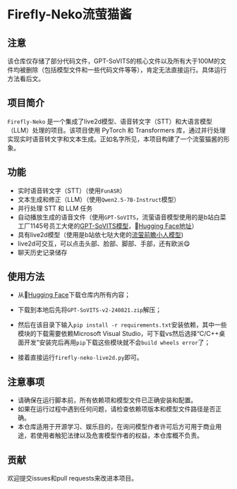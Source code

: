 # Firefly-Neko流萤猫酱

## 注意

该仓库仅存储了部分代码文件，GPT-SoVITS的核心文件以及所有大于100M的文件均被删除（包括模型文件和一些代码文件等等），肯定无法直接运行。具体运行方法看后文。

## 项目简介

`Firefly-Neko` 是一个集成了live2d模型、语音转文字（STT）和大语言模型（LLM）处理的项目。该项目使用 PyTorch 和 Transformers 库，通过并行处理实现实时语音转文字和文本生成。正如名字所见，本项目构建了一个流萤猫酱的形象。

## 功能

- 实时语音转文字（STT）（使用`FunASR`）
- 文本生成和修正（LLM）（使用`Qwen2.5-7B-Instruct`模型）
- 并行处理 STT 和 LLM 任务
- 自动播放生成的语音文件（使用`GPT-SoVITS`，流萤语音模型使用的是b站白菜工厂1145号员工大佬的[GPT-SoVITS模型](https://www.bilibili.com/video/BV1sC411b7Ei/?spm_id_from=333.1387.upload.video_card.click&vd_source=76bb9f3f8ae762d5e5de82c84b34f583)，🤗[Hugging Face地址](https://huggingface.co/baicai1145/GPT-SoVITS-STAR)）
- 具有live2d模型（使用是b站依七哒大佬的[流萤前瞻小人模型](https://www.bilibili.com/video/BV1kJ4m1g7fs/?spm_id_from=333.1387.upload.video_card.click&vd_source=76bb9f3f8ae762d5e5de82c84b34f583))
- live2d可交互，可以点击头部、脸部、脚部、手部，还有欧派😋
- 聊天历史记录储存

## 使用方法

- 从🤗[Hugging Face](https://huggingface.co/Shiina-Mahiru/Firefly-Neko)下载仓库内所有内容；

- 下载到本地后先将`GPT-SoVITS-v2-240821.zip`解压；

- 然后在该目录下输入`pip install -r requirements.txt`安装依赖，其中一些模块的下载需要依赖Microsoft Visual Studio，可下载vs然后选择“C/C++桌面开发”安装完后再用`pip`下载这些模块就不会`build wheels error`了；

- 接着直接运行`firefly-neko-live2d.py`即可。

## 注意事项
- 请确保在运行脚本前，所有依赖项和模型文件已正确安装和配置。
- 如果在运行过程中遇到任何问题，请检查依赖项版本和模型文件路径是否正确。
- 本仓库适用于开源学习、娱乐目的，在询问模型作者许可后方可用于商业用途，若使用者触犯法律以及危害模型作者的权益，本仓库概不负责。
## 贡献
欢迎提交issues和pull requests来改进本项目。